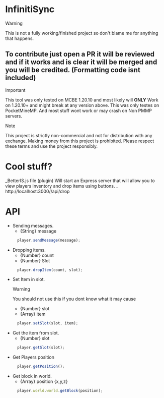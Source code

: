 # InfinitiSync 

> [!WARNING]
> This is not a fully working/finished project so don't blame me for anything that happens.


## To contribute just open a PR it will be reviewed and if it works and is clear it will be merged and you will be credited. (Formatting code isnt included)

> [!IMPORTANT]
> This tool was only tested on MCBE 1.20.10 and most likely will **ONLY** Work on 1.20.10+ and might break at any version above.
> This was only testes on PocketMineMP. And most stuff wont work or may crash on Non PMMP servers.

> [!NOTE]
> This project is strictly non-commercial and not for distribution with any exchange. Making money from this project is prohibited. Please respect these terms and use the project responsibly.

# Cool stuff?
_BetterIS.js file (plugin) Will start an Express server that will allow you to view players inventory and drop items using buttons.
_ http://localhost:3000//api/drop
# API
  - Sending messages.
    - {String} message
    ```js
      player.sendMessage(message);
    ```
  - Dropping items.
    - {Number} count
    - {Number} Slot
    ```js
      player.dropItem(count, slot);
    ```
  - Set Item in slot.
    > [!WARNING]
    > You should not use this if you dont know what it may cause
    - {Number} slot
    - {Array} item
    ```js
      player.setSlot(slot, item);
    ```
  - Get the item from slot.
    - {Number} slot
    ```js
      player.getSlot(slot);
    ```
  - Get Players position
    ```js
      player.getPosition();
    ```
  - Get block in world.
    - {Array} position {x,y,z}
    ```js
      player.world.world.getBlock(position);
    ```


